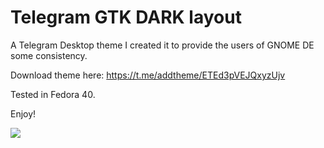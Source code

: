 # Telegram GTK DARK layout

A Telegram Desktop theme I created it to provide the users of GNOME DE some consistency.

Download theme here:
https://t.me/addtheme/ETEd3pVEJQxyzUjv

Tested in Fedora 40.

Enjoy!

<img src="(https://i.imgur.com/f1xlEXG.png)">
